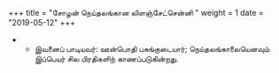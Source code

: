 ﻿+++
title = "சோழன் நெய்தலங்கான லிளஞ்சேட்சென்னி  "
weight = 1
date = "2019-05-12"
+++


- -  இவனைப் பாடியவர்: ஊன்பொதி பசுங்குடையார்; நெய்தலங்காலையெனவும் இப்பெயர் சில பிரதிகளிற் காணப்படுகின்றது. 
